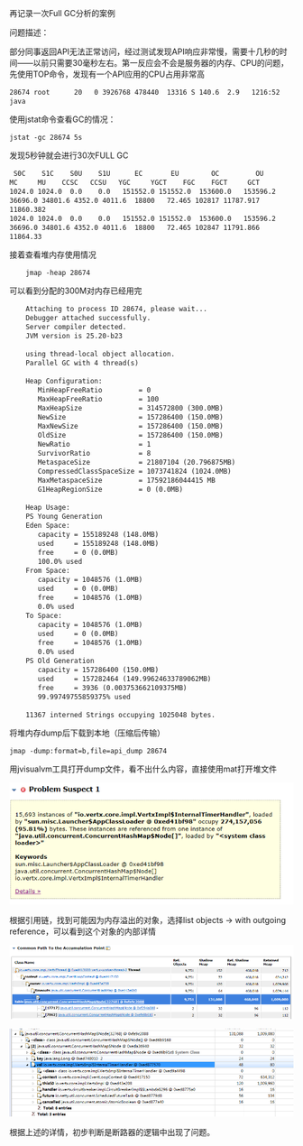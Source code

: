 再记录一次Full GC分析的案例

问题描述：

部分同事返回API无法正常访问，经过测试发现API响应非常慢，需要十几秒的时间——以前只需要30毫秒左右。第一反应会不会是服务器的内存、CPU的问题，先使用TOP命令，发现有一个API应用的CPU占用非常高

                                                                                                                           
	28674 root      20   0 3926768 478440  13316 S 140.6  2.9   1216:52 java

使用jstat命令查看GC的情况：

	jstat -gc 28674 5s

发现5秒钟就会进行30次FULL GC

	 S0C    S1C    S0U    S1U      EC       EU        OC         OU       MC     MU    CCSC   CCSU   YGC     YGCT    FGC    FGCT     GCT   
	1024.0 1024.0  0.0    0.0   151552.0 151552.0  153600.0   153596.2  36696.0 34801.6 4352.0 4011.6  18800   72.465 102817 11787.917 11860.382
	1024.0 1024.0  0.0    0.0   151552.0 151552.0  153600.0   153596.2  36696.0 34801.6 4352.0 4011.6  18800   72.465 102847 11791.866 11864.33

接着查看堆内存使用情况

		jmap -heap 28674

可以看到分配的300M对内存已经用完

		Attaching to process ID 28674, please wait...
		Debugger attached successfully.
		Server compiler detected.
		JVM version is 25.20-b23
		
		using thread-local object allocation.
		Parallel GC with 4 thread(s)
		
		Heap Configuration:
		   MinHeapFreeRatio         = 0
		   MaxHeapFreeRatio         = 100
		   MaxHeapSize              = 314572800 (300.0MB)
		   NewSize                  = 157286400 (150.0MB)
		   MaxNewSize               = 157286400 (150.0MB)
		   OldSize                  = 157286400 (150.0MB)
		   NewRatio                 = 1
		   SurvivorRatio            = 8
		   MetaspaceSize            = 21807104 (20.796875MB)
		   CompressedClassSpaceSize = 1073741824 (1024.0MB)
		   MaxMetaspaceSize         = 17592186044415 MB
		   G1HeapRegionSize         = 0 (0.0MB)
		
		Heap Usage:
		PS Young Generation
		Eden Space:
		   capacity = 155189248 (148.0MB)
		   used     = 155189248 (148.0MB)
		   free     = 0 (0.0MB)
		   100.0% used
		From Space:
		   capacity = 1048576 (1.0MB)
		   used     = 0 (0.0MB)
		   free     = 1048576 (1.0MB)
		   0.0% used
		To Space:
		   capacity = 1048576 (1.0MB)
		   used     = 0 (0.0MB)
		   free     = 1048576 (1.0MB)
		   0.0% used
		PS Old Generation
		   capacity = 157286400 (150.0MB)
		   used     = 157282464 (149.99624633789062MB)
		   free     = 3936 (0.003753662109375MB)
		   99.99749755859375% used
		
		11367 interned Strings occupying 1025048 bytes.

将堆内存dump后下载到本地（压缩后传输）

	jmap -dump:format=b,file=api_dump 28674

用jvisualvm工具打开dump文件，看不出什么内容，直接使用mat打开堆文件

![](full_gc5.png)

根据引用链，找到可能因为内存溢出的对象，选择list objects -> with outgoing reference，可以看到这个对象的内部详情

![](full_gc6.png)

![](full_gc7.png)

根据上述的详情，初步判断是断路器的逻辑中出现了问题。
